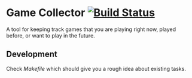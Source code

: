 # Game Collector [![Build Status](https://travis-ci.org/gentlecat/game-collector.svg)](https://travis-ci.org/gentlecat/game-collector)

A tool for keeping track games that you are playing right now, played before, or want to play in the future.

## Development

Check *Makefile* which should give you a rough idea about existing tasks.
